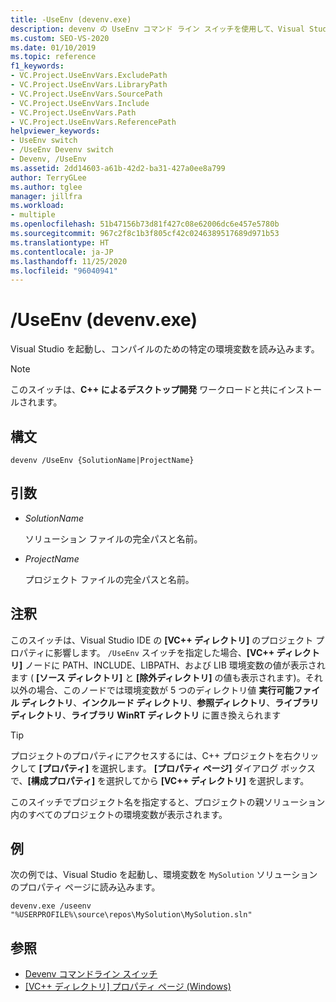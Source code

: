 ```yaml
---
title: -UseEnv (devenv.exe)
description: devenv の UseEnv コマンド ライン スイッチを使用して、Visual Studio を起動し、コンパイルのために特定の環境変数を読み込む方法について説明します。
ms.custom: SEO-VS-2020
ms.date: 01/10/2019
ms.topic: reference
f1_keywords:
- VC.Project.UseEnvVars.ExcludePath
- VC.Project.UseEnvVars.LibraryPath
- VC.Project.UseEnvVars.SourcePath
- VC.Project.UseEnvVars.Include
- VC.Project.UseEnvVars.Path
- VC.Project.UseEnvVars.ReferencePath
helpviewer_keywords:
- UseEnv switch
- /UseEnv Devenv switch
- Devenv, /UseEnv
ms.assetid: 2dd14603-a61b-42d2-ba31-427a0ee8a799
author: TerryGLee
ms.author: tglee
manager: jillfra
ms.workload:
- multiple
ms.openlocfilehash: 51b47156b73d81f427c08e62006dc6e457e5780b
ms.sourcegitcommit: 967c2f8c1b3f805cf42c0246389517689d971b53
ms.translationtype: HT
ms.contentlocale: ja-JP
ms.lasthandoff: 11/25/2020
ms.locfileid: "96040941"
---
```

# <a name="useenv-devenvexe"></a>/UseEnv (devenv.exe)

Visual Studio を起動し、コンパイルのための特定の環境変数を読み込みます。

> [!NOTE]
> このスイッチは、**C++ によるデスクトップ開発** ワークロードと共にインストールされます。

## <a name="syntax"></a>構文

```shell
devenv /UseEnv {SolutionName|ProjectName}
```

## <a name="arguments"></a>引数

- *SolutionName*

  ソリューション ファイルの完全パスと名前。

- *ProjectName*

  プロジェクト ファイルの完全パスと名前。

## <a name="remarks"></a>注釈

このスイッチは、Visual Studio IDE の **[VC++ ディレクトリ]** のプロジェクト プロパティに影響します。 `/UseEnv` スイッチを指定した場合、**[VC++ ディレクトリ]** ノードに PATH、INCLUDE、LIBPATH、および LIB 環境変数の値が表示されます ( **[ソース ディレクトリ]** と **[除外ディレクトリ]** の値も表示されます)。それ以外の場合、このノードでは環境変数が 5 つのディレクトリ値 **実行可能ファイル ディレクトリ**、**インクルード ディレクトリ**、**参照ディレクトリ**、**ライブラリ ディレクトリ**、**ライブラリ WinRT ディレクトリ** に置き換えられます

> [!TIP]
> プロジェクトのプロパティにアクセスするには、C++ プロジェクトを右クリックして **[プロパティ]** を選択します。 **[プロパティ ページ]** ダイアログ ボックスで、**[構成プロパティ]** を選択してから **[VC++ ディレクトリ]** を選択します。

このスイッチでプロジェクト名を指定すると、プロジェクトの親ソリューション内のすべてのプロジェクトの環境変数が表示されます。

## <a name="example"></a>例

次の例では、Visual Studio を起動し、環境変数を `MySolution` ソリューションのプロパティ ページに読み込みます。

```shell
devenv.exe /useenv "%USERPROFILE%\source\repos\MySolution\MySolution.sln"
```

## <a name="see-also"></a>参照

- [Devenv コマンドライン スイッチ](../../ide/reference/devenv-command-line-switches.md)
- [[VC++ ディレクトリ] プロパティ ページ (Windows)](/cpp/build/reference/vcpp-directories-property-page)
